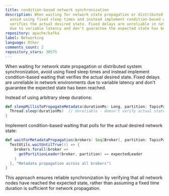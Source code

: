 ```yaml
---
title: condition-based network synchronization
description: When waiting for network state propagation or distributed system synchronization,
  avoid using fixed sleep times and instead implement condition-based waiting that
  verifies the actual desired state. Fixed delays are unreliable in network environments
  due to variable latency and don't guarantee the expected state has been reached.
repository: apache/kafka
label: Networking
language: Other
comments_count: 2
repository_stars: 30575
---
```


When waiting for network state propagation or distributed system synchronization, avoid using fixed sleep times and instead implement condition-based waiting that verifies the actual desired state. Fixed delays are unreliable in network environments due to variable latency and don't guarantee the expected state has been reached.

Instead of using arbitrary sleep durations:
```scala
def sleepMillisToPropagateMetadata(durationMs: Long, partition: TopicPartition): Unit = {
  Thread.sleep(durationMs)  // Unreliable - doesn't verify actual state
}
```

Implement condition-based waiting that polls for the actual desired network state:
```scala
def waitForMetadataPropagation(brokers: Seq[Broker], partition: TopicPartition): Unit = {
  TestUtils.waitUntilTrue(() => {
    brokers.forall(broker => 
      getPartitionLeader(broker, partition) == expectedLeader
    )
  }, "Metadata propagation across all brokers")
}
```

This approach ensures reliable synchronization by verifying that all network nodes have reached the expected state, rather than assuming a fixed time duration is sufficient for network propagation.